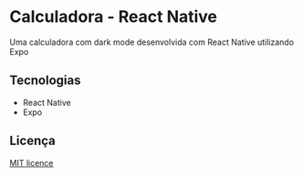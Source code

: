 # Calculadora - React Native

Uma calculadora com dark mode desenvolvida com React Native utilizando Expo

## Tecnologias

- React Native
- Expo

## Licença

[MIT licence](./LICENSE)
